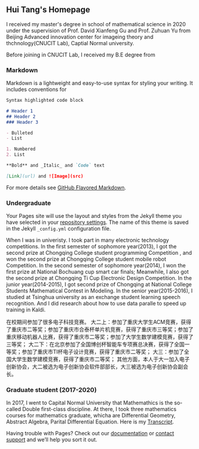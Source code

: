 ## Hui Tang's Homepage

I received my master's degree in school of mathematical science in 2020 under the supervision of Prof. David Xianfeng Gu and Prof. Zuhuan Yu from  Beijing Advanced innovation center for imageing theory and thchnology(CNUCIT Lab), Captial Normal university.


Before joining in CNUCIT Lab, I received my B.E degree from 





### Markdown

Markdown is a lightweight and easy-to-use syntax for styling your writing. It includes conventions for

```markdown
Syntax highlighted code block

# Header 1
## Header 2
### Header 3

- Bulleted
- List

1. Numbered
2. List

**Bold** and _Italic_ and `Code` text

[Link](url) and ![Image](src)
```

For more details see [GitHub Flavored Markdown](https://guides.github.com/features/mastering-markdown/).

### Undergraduate

Your Pages site will use the layout and styles from the Jekyll theme you have selected in your [repository settings](https://github.com/tanghui-cslt/tanghui.github.io/settings/pages). The name of this theme is saved in the Jekyll `_config.yml` configuration file.

When I was in univeristy. I took part in many electronic technology competitions.
In the first semester of sophomore year(2013), I got the second prize at Chongqing College student programming Competition , and won the second prize at Chongqing College student mobile robot Competition.
In the second semester of sophomore year(2014), I won the first prize at National Bochuang cup smart car finals; Meanwhile, I also got the second prize at Chongqing Ti Cup Electronic Design Competition.
In the junior year(2014-2015), I got second prize of Chongqing at National College Students Mathematical Contest in Modeling.
In the senior year(2015-2016), I studied at Tsinghua university as an exchange student learning speech recognition.  And I did research about how to use data paralle to speed up training in Kaldi.

  在校期间参加了很多电子科技竞赛。
  大二上：参加了重庆大学生ACM竞赛，获得了重庆市二等奖；参加了重庆市合泰杯单片机竞赛，获得了重庆市三等奖；参加了重庆移动机器人比赛，获得了重庆市二等奖；参加了大学生数学建模竞赛，获得了三等奖；
  大二下：在北京参加了全国博创杯智能车专项赛总决赛，获得了全国一等奖；参加了重庆市TI杯电子设计竞赛，获得了重庆市二等奖；
大三：参加了全国大学生数学建模竞赛，获得了重庆市二等奖；
其他方面，本人于大一加入电子创新协会，大二被选为电子创新协会软件部部长，大三被选为电子创新协会副会长。

### Graduate student (2017-2020)

In 2017, I went to Capital Normal University that Mathemathics is the so-called Double first-class discipline. At there, I took three mathematics courses for mathematics graduate, whicha are Differential Geometry, Abstract Algebra, Parital Differential Equation. Here is my [Transcript](https://github.com/tanghui-cslt/tanghui-cslt.github.io/blob/master/transcript.pdf).

Having trouble with Pages? Check out our [documentation](https://docs.github.com/categories/github-pages-basics/) or [contact support](https://support.github.com/contact) and we’ll help you sort it out.
